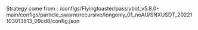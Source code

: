 Strategy come from : /configs/Flyingtoaster/passivbot_v5.8.0-main/configs/particle_swarm/recursive/longonly_01_noAU/SNXUSDT_20221103013813_09cd8/config.json